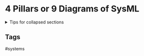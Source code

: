 # 4 Pillars or 9 Diagrams of SysML

<details>

<summary>Tips for collapsed sections</summary>

### You can add a header

You can add text within a collapsed section. 

You can add an image or a code block, too.

```ruby
   puts "Hello World"
   ```

</details>


## Tags
#systems
